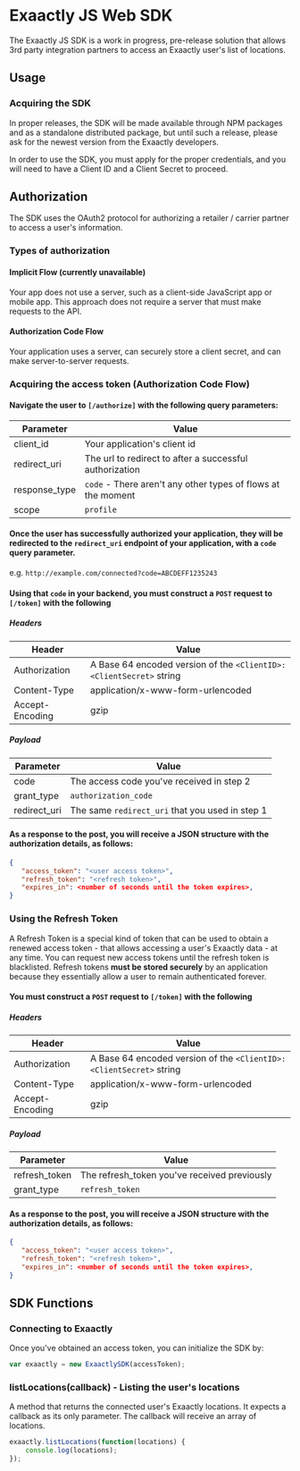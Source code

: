 # Exaactly JS Web SDK

The Exaactly JS SDK is a work in progress, pre-release solution that allows 3rd party integration partners to access an Exaactly user's list of locations.

## Usage

### Acquiring the SDK

In proper releases, the SDK will be made available through NPM packages and as a standalone distributed package, but until such a release, please ask for the newest version from the Exaactly developers.

In order to use the SDK, you must apply for the proper credentials, and you will need to have a Client ID and a Client Secret to proceed.

## Authorization

The SDK uses the OAuth2 protocol for authorizing a retailer / carrier partner to access a user's information.

### Types of authorization

#### Implicit Flow (currently unavailable)
Your app does not use a server, such as a client-side JavaScript app or mobile app. This approach does not require a server that must make requests to the API.

#### Authorization Code Flow
Your application uses a server, can securely store a client secret, and can make server-to-server requests.

### Acquiring the access token (Authorization Code Flow)

#### Navigate the user to `[/authorize]` with the following query parameters: 
    
| Parameter | Value |
|-----------|--------|
|client_id | Your application's client id |
|redirect_uri | The url to redirect to after a successful authorization |
|response_type | `code` - There aren't any other types of flows at the moment |
|scope | `profile` |
    
#### Once the user has successfully authorized your application, they will be redirected to the `redirect_uri` endpoint of your application, with a `code` query parameter.
e.g. `http://example.com/connected?code=ABCDEFF1235243`
    
#### Using that `code` in your backend, you must construct a `POST` request to `[/token]` with the following

##### Headers

| Header | Value |
|-------|-------|
| Authorization | A Base 64 encoded version of the `<ClientID>:<ClientSecret>` string |
| Content-Type | application/x-www-form-urlencoded |
| Accept-Encoding | gzip |
    
##### Payload
    
| Parameter | Value |
|-----------|-------|
| code | The access code you've received in step 2 |
| grant_type | `authorization_code` |
| redirect_uri | The same `redirect_uri` that you used in step 1 |

#### As a response to the post, you will receive a JSON structure with the authorization details, as follows:

```json
{
   "access_token": "<user access token>",
   "refresh_token": "<refresh token>",
   "expires_in": <number of seconds until the token expires>,
}
```
    
### Using the Refresh Token
A Refresh Token is a special kind of token that can be used to obtain a renewed access token - that allows accessing a user's Exaactly data - at any time. You can request new access tokens until the refresh token is blacklisted. Refresh tokens **must be stored securely** by an application because they essentially allow a user to remain authenticated forever.

#### You must construct a `POST` request to `[/token]` with the following

##### Headers

| Header | Value |
|-------|-------|
| Authorization | A Base 64 encoded version of the `<ClientID>:<ClientSecret>` string |
| Content-Type | application/x-www-form-urlencoded |
| Accept-Encoding | gzip |
    
##### Payload
    
| Parameter | Value |
|-----------|-------|
| refresh_token | The refresh_token you've received previously |
| grant_type | `refresh_token` |

#### As a response to the post, you will receive a JSON structure with the authorization details, as follows:

```json
{
   "access_token": "<user access token>",
   "refresh_token": "<refresh token>",
   "expires_in": <number of seconds until the token expires>,
}
```

## SDK Functions

### Connecting to Exaactly

Once you've obtained an access token, you can initialize the SDK by:

```javascript
var exaactly = new ExaactlySDK(accessToken);
```

### listLocations(callback) - Listing the user's locations
A method that returns the connected user's Exaactly locations. It expects a callback as its only parameter. The callback will receive an array of locations.

```javascript
exaactly.listLocations(function(locations) {
    console.log(locations);
});
```
